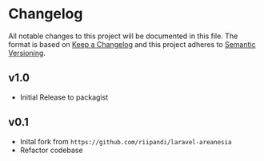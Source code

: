 # Changelog
All notable changes to this project will be documented in this file.
The format is based on [Keep a Changelog][keepachangelog] and this project adheres to [Semantic Versioning][semver].

## v1.0
- Initial Release to packagist

## v0.1
- Inital fork from `https://github.com/riipandi/laravel-areanesia`
- Refactor codebase

[keepachangelog]:https://keepachangelog.com/en/1.0.0/
[semver]:https://semver.org/spec/v2.0.0.html
